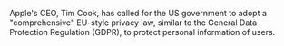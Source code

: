 Apple's CEO, Tim Cook, has called for the US government to adopt a "comprehensive" EU-style privacy law, similar to the General Data Protection Regulation (GDPR), to protect personal information of users.